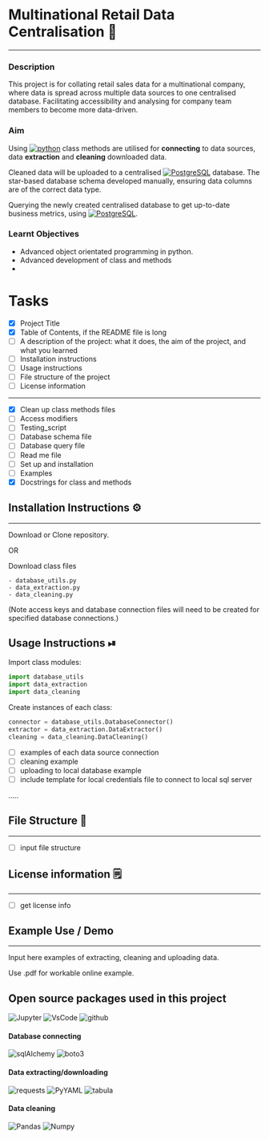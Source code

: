# Multinational Retail Data Centralisation 💼
------------------
### Description

This project is for collating retail sales data for a multinational company, where data is spread across multiple data sources to one centralised database. Facilitating accessibility and analysing for company team members to become more data-driven.

### Aim

Using [![python](https://img.shields.io/badge/Python-1f425f.svg)](https://www.python.org/) class methods are utilised for **connecting** to data sources, data **extraction** and **cleaning** downloaded data.

Cleaned data will be uploaded to a centralised [![PostgreSQL](https://img.shields.io/badge/PostgreSQL-1f425f.svg)](https://www.postgresql.org) database. The star-based database schema developed manually, ensuring data columns are of the correct data type.

Querying the newly created centralised database to get up-to-date business metrics, using [![PostgreSQL](https://img.shields.io/badge/PostgreSQL-1f425f.svg)](https://www.postgresql.org).

### Learnt Objectives

 - Advanced object orientated programming in python.
 - Advanced development of class and methods
 - 

# Tasks

- [x] Project Title
- [x] Table of Contents, if the README file is long
- [ ] A description of the project: what it does, the aim of the project, and what you learned
- [ ] Installation instructions
- [ ] Usage instructions
- [ ] File structure of the project
- [ ] License information
------------------------
- [x] Clean up class methods files
- [ ] Access modifiers
- [ ] Testing_script
- [ ] Database schema file
- [ ] Database query file
- [ ] Read me file
- [ ] Set up and installation
- [ ] Examples
- [x] Docstrings for class and methods

## Installation Instructions ⚙
-------------
Download or Clone repository.

OR 

Download class files

    - database_utils.py
    - data_extraction.py
    - data_cleaning.py

(Note access keys and database connection files will need to be created for specified database connections.)


## Usage Instructions ⏯ 

Import class modules:

```py
import database_utils
import data_extraction
import data_cleaning
```

Create instances of each class:

```py
connector = database_utils.DatabaseConnector()
extractor = data_extraction.DataExtractor()
cleaning = data_cleaning.DataCleaning()

```
- [ ] examples of each data source connection
- [ ] cleaning example
- [ ] uploading to local database example 
- [ ] include template for local credentials file to connect to local sql server 

.....

## File Structure 📂
----------------------------

- [ ] input file structure


## License information 🗒
------------------------

- [ ] get license info

## Example Use / Demo
-----------------------

Input here examples of extracting, cleaning and uploading data. 

Use .pdf for workable online example. 

## Open source packages used in this project

![Jupyter](https://img.shields.io/badge/Jupyter-F37626.svg?&style=for-the-badge&logo=Jupyter&logoColor=white)
![VsCode](https://img.shields.io/badge/VSCode-0078D4?style=for-the-badge&logo=visual%20studio%20code&logoColor=white)
![github](https://img.shields.io/badge/GitHub-100000?style=for-the-badge&logo=github&logoColor=white)


#### Database connecting
![sqlAlchemy](https://img.shields.io/badge/sqlAlchemy-D71F00?style=for-the-badge&logo=sqlalchemy&logoColor=white)
![boto3](https://img.shields.io/badge/boto3-3775A9?style=for-the-badge&logo=amazonaws&logoColor=white)

#### Data extracting/downloading
![requests](https://img.shields.io/badge/requests-3775A9?style=for-the-badge&logo=pypi&logoColor=white)
![PyYAML](https://img.shields.io/badge/PyYAML-CB171E?style=for-the-badge&logo=yaml&logoColor=white)
![tabula](https://img.shields.io/badge/tabula-3775A9?style=for-the-badge&logo=pypi&logoColor=white)

#### Data cleaning
![Pandas](https://img.shields.io/badge/Pandas-2C2D72?style=for-the-badge&logo=pandas&logoColor=white)
![Numpy]( https://img.shields.io/badge/Numpy-777BB4?style=for-the-badge&logo=numpy&logoColor=white)